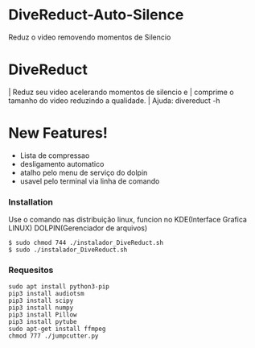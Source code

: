 # DiveReduct-Auto-Silence
Reduz o video removendo momentos de Silencio 
# DiveReduct
  | Reduz seu video acelerando momentos de silencio e 
            | comprime o tamanho do video reduzindo a qualidade.
            | Ajuda: divereduct -h

# New Features!

  - Lista de compressao
  - desligamento automatico
  - atalho pelo menu de serviço do dolpin
  - usavel pelo terminal via linha de comando

### Installation
Use o comando nas distribuição linux, funcion no KDE(Interface Grafica LINUX) DOLPIN(Gerenciador de arquivos)

```
$ sudo chmod 744 ./instalador_DiveReduct.sh 
$ sudo ./instalador_DiveReduct.sh 
```

### Requesitos
```
sudo apt install python3-pip
pip3 install audiotsm         
pip3 install scipy
pip3 install numpy
pip3 install Pillow
pip3 install pytube
sudo apt-get install ffmpeg
chmod 777 ./jumpcutter.py 
```

